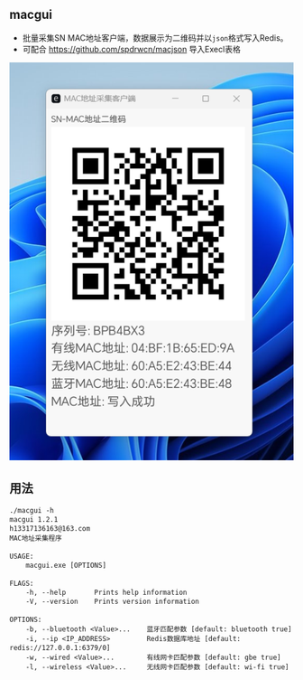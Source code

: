 ## macgui

 - 批量采集SN MAC地址客户端，数据展示为二维码并以`json`格式写入Redis。
 - 可配合 <https://github.com/spdrwcn/macjson> 导入Execl表格

 ![macgui](macgui.png)

## 用法

```
./macgui -h
macgui 1.2.1
h13317136163@163.com
MAC地址采集程序

USAGE:
    macgui.exe [OPTIONS]

FLAGS:
    -h, --help       Prints help information
    -V, --version    Prints version information

OPTIONS:
    -b, --bluetooth <Value>...    蓝牙匹配参数 [default: bluetooth true]
    -i, --ip <IP_ADDRESS>         Redis数据库地址 [default: redis://127.0.0.1:6379/0]
    -w, --wired <Value>...        有线网卡匹配参数 [default: gbe true]
    -l, --wireless <Value>...     无线网卡匹配参数 [default: wi-fi true]
```

